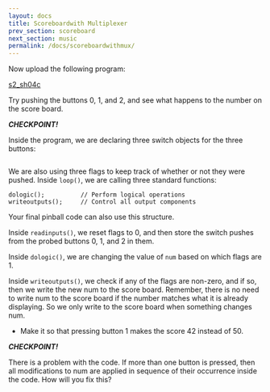 ```yaml
---
layout: docs
title: Scoreboardwith Multiplexer
prev_section: scoreboard
next_section: music
permalink: /docs/scoreboardwithmux/
---
```



Now upload the following program:

<a href="{{ site.baseurl }}/sketches/s2_sh04c.txt">s2_sh04c</a>


Try pushing the buttons 0, 1, and 2, and see what happens to the number on the score board.

**_CHECKPOINT!_**


Inside the program, we are declaring three switch objects for the three buttons:

```Pb_switch mysw0(50), mysw1(50), mysw2(50);
```

We are also using three flags to keep track of whether or not they were pushed.
Inside ```loop()```, we are calling three standard functions:

```readinputs();       // Read all the input sensors
dologic();          // Perform logical operations
writeoutputs();     // Control all output components
```

Your final pinball code can also use this structure.

Inside ```readinputs()```, we reset flags to 0, and then store the
switch pushes from the probed buttons 0, 1, and 2 in them.

Inside ```dologic()```, we are changing the value of ```num``` based
on which flags are 1.

Inside ```writeoutputs()```, we check if any of the flags are
non-zero, and if so, then we write the new num to the score
board. Remember, there is no need to write num to the score board if
the number matches what it is already displaying. So we only write to
the score board when something changes num.


- Make it so that pressing button 1 makes the score 42 instead of 50.

**_CHECKPOINT!_**

There is a problem with the code. If more than one button is pressed,
then all modifications to num are applied in sequence of their
occurrence inside the code. How will you fix this?



